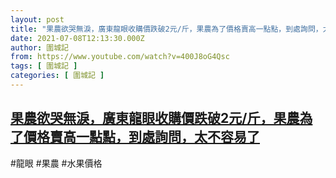 ```yaml
---
layout: post
title: "果農欲哭無淚，廣東龍眼收購價跌破2元/斤，果農為了價格賣高一點點，到處詢問，太不容易了"
date: 2021-07-08T12:13:30.000Z
author: 圍城記
from: https://www.youtube.com/watch?v=400J8oG4Qsc
tags: [ 圍城記 ]
categories: [ 圍城記 ]
---
```

<!--1625746410000-->
[果農欲哭無淚，廣東龍眼收購價跌破2元/斤，果農為了價格賣高一點點，到處詢問，太不容易了](https://www.youtube.com/watch?v=400J8oG4Qsc)
------

<div>
#龍眼 #果農 #水果價格
</div>
